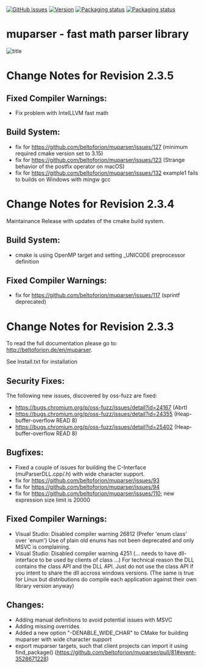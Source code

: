 [![GitHub issues](https://img.shields.io/github/issues/beltoforion/muparser.svg?maxAge=360)](https://github.com/beltoforion/muparser/issues)
[![Version](https://img.shields.io/github/release/beltoforion/muparser.svg?maxAge=360)](https://github.com/beltoforion/muparser/blob/master/CHANGELOG)
[![Packaging status](https://repology.org/badge/tiny-repos/muparser.svg)](https://repology.org/project/muparser/versions)
[![Packaging status](https://ci.appveyor.com/api/projects/status/u4882uj8btuspj9x?svg=true)](https://ci.appveyor.com/project/beltoforion/muparser)

muparser - fast math parser library
===================================

![title](https://github.com/beltoforion/muparser/assets/2202567/fbeb2347-9884-4dd7-a3c9-112b605d7390)

Change Notes for Revision 2.3.5
===========================

Fixed Compiler Warnings:
-----------
- Fix problem with IntelLLVM fast math

Build System:  
------------
- fix for https://github.com/beltoforion/muparser/issues/127 (minimum required cmake version set to 3.15)
- fix for https://github.com/beltoforion/muparser/issues/123 (Strange behavior of the postfix operator on macOS)
- fix for https://github.com/beltoforion/muparser/issues/132 example1 fails to builds on Windows with mingw gcc

Change Notes for Revision 2.3.4  
===========================

Maintainance Release with updates of the cmake build system.

Build System:  
------------
- cmake is using OpenMP target and setting _UNICODE preprocessor definition

Fixed Compiler Warnings:
-----------
- fix for https://github.com/beltoforion/muparser/issues/117 (sprintf deprecated)

Change Notes for Revision 2.3.3  
===========================
To read the full documentation please go to: http://beltoforion.de/en/muparser.

See Install.txt for installation

Security Fixes:  
------------
The following new issues, discovered by oss-fuzz are fixed: 

* https://bugs.chromium.org/p/oss-fuzz/issues/detail?id=24167 (Abrt)
* https://bugs.chromium.org/p/oss-fuzz/issues/detail?id=24355 (Heap-buffer-overflow READ 8)
* https://bugs.chromium.org/p/oss-fuzz/issues/detail?id=25402 (Heap-buffer-overflow READ 8)

Bugfixes:
-----------
* Fixed a couple of issues for building the C-Interface (muParserDLL.cpp/.h) with wide character support.
* fix for https://github.com/beltoforion/muparser/issues/93
* fix for https://github.com/beltoforion/muparser/issues/94
* fix for https://github.com/beltoforion/muparser/issues/110; new expression size limit is 20000

Fixed Compiler Warnings:
-----------
* Visual Studio: Disabled compiler warning 26812 (Prefer 'enum class' over 'enum') Use of plain old enums has not been deprecated and only MSVC is complaining. 
* Visual Studio: Disabled compiler warning 4251 (... needs to have dll-interface to be used by clients of class ...)  For technical reason the DLL contains the class API and the DLL API. Just do not use the class API if you intent to share the dll accross windows versions. (The same is true for Linux but distributions do compile each application against their own library version anyway)

Changes:
------------
* Adding manual definitions to avoid potential issues with MSVC
* Adding missing overrides
* Added a new option "-DENABLE_WIDE_CHAR" to CMake for building muparser with wide character support
* export muparser targets, such that client projects can import it using find_package() (https://github.com/beltoforion/muparser/pull/81#event-3528671228)

